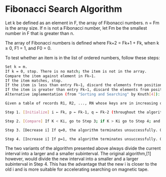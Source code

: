# Fibonacci Search Algorithm 
Let k be defined as an element in F, the array of Fibonacci numbers. n = Fm is the array size. If n is not a Fibonacci number, let Fm be the smallest number in F that is greater than n.

The array of Fibonacci numbers is defined where Fk+2 = Fk+1 + Fk, when k ≥ 0, F1 = 1, and F0 = 0.

To test whether an item is in the list of ordered numbers, follow these steps:
```sh
Set k = m.
If k = 0, stop. There is no match; the item is not in the array.
Compare the item against element in Fk−1.
If the item matches, stop.
If the item is less than entry Fk−1, discard the elements from positions Fk−1 + 1 to n. Set k = k − 1 and return to step 2.
If the item is greater than entry Fk−1, discard the elements from positions 1 to Fk−1. Renumber the remaining elements from 1 to Fk−2, set k = k − 2, and return to step 2.
Alternative implementation (from "Sorting and Searching" by Knuth[4]):

Given a table of records R1, R2, ..., RN whose keys are in increasing order K1 < K2 < ... < KN, the algorithm searches for a given argument K. Assume N+1 = Fk+1

Step 1. [Initialize] i ← Fk, p ← Fk-1, q ← Fk-2 (throughout the algorithm, p and q will be consecutive Fibonacci numbers)

Step 2. [Compare] If K < Ki, go to Step 3; if K > Ki go to Step 4; and if K = Ki, the algorithm terminates successfully.

Step 3. [Decrease i] If q=0, the algorithm terminates unsuccessfully. Otherwise set (i, p, q) ← (p, q, p - q) (which moves p and q one position back in the Fibonacci sequence); then return to Step 2

Step 4. [Increase i] If p=1, the algorithm terminates unsuccessfully. Otherwise set (i,p,q) ← (i + q, p - q, 2q - p) (which moves p and q two positions back in the Fibonacci sequence); and return to Step 2
```
The two variants of the algorithm presented above always divide the current interval into a larger and a smaller subinterval. The original algorithm,[1] however, would divide the new interval into a smaller and a larger subinterval in Step 4. This has the advantage that the new i is closer to the old i and is more suitable for accelerating searching on magnetic tape.

